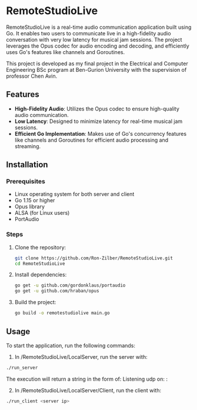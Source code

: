 # RemoteStudioLive

RemoteStudioLive is a real-time audio communication application built using Go. It enables two users to communicate live in a high-fidelity audio conversation with very low latency for musical jam sessions. The project leverages the Opus codec for audio encoding and decoding, and efficiently uses Go's features like channels and Goroutines.

This project is developed as my final project in the Electrical and Computer Engineering BSc program at Ben-Gurion University with the supervision of professor Chen Avin.

## Features

- **High-Fidelity Audio**: Utilizes the Opus codec to ensure high-quality audio communication.
- **Low Latency**: Designed to minimize latency for real-time musical jam sessions.
- **Efficient Go Implementation**: Makes use of Go's concurrency features like channels and Goroutines for efficient audio processing and streaming.


## Installation

### Prerequisites

- Linux operating system for both server and client
- Go 1.15 or higher
- Opus library
- ALSA (for Linux users)
- PortAudio

### Steps

1. Clone the repository:

    ```sh
    git clone https://github.com/Ron-Zilber/RemoteStudioLive.git
    cd RemoteStudioLive
    ```

2. Install dependencies:

    ```sh
    go get -u github.com/gordonklaus/portaudio
    go get -u github.com/hraban/opus
    ```

3. Build the project:

    ```sh
    go build -o remotestudiolive main.go
    ```

## Usage

To start the application, run the following commands:
1. In /RemoteStudioLive/LocalServer, run the server with:

```sh
./run_server
```

The execution will return a string in the form of: Listening udp on: <server ip>:<server port>

2. In /RemoteStudioLive/LocalServer/Client, run the client with:


```sh
./run_client <server ip>
```



